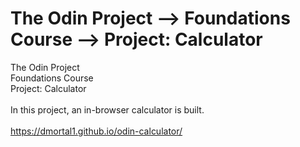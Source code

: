 # The Odin Project ⟶ Foundations Course ⟶ Project: Calculator
The Odin Project<br>
Foundations Course<br>
Project: Calculator<br>
<br>
In this project, an in-browser calculator is built.<br>
<br>
https://dmortal1.github.io/odin-calculator/
